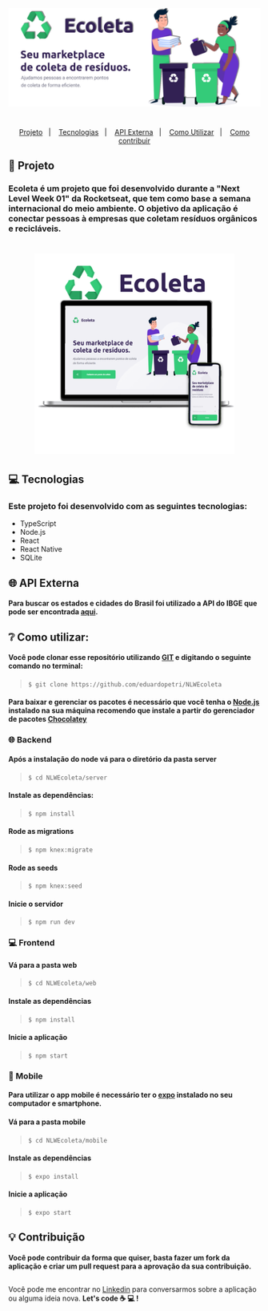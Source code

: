 ![Ecoleta Logo](https://github.com/eduardopetri/NLWEcoleta/blob/master/Ecoletaimage.png)
#
<p align="center">
  <a href="##-triangular_ruler-projeto">Projeto</a>&nbsp;&nbsp;&nbsp;|&nbsp;&nbsp;&nbsp;
  <a href="#-computer-Tecnologias">Tecnologias</a>&nbsp;&nbsp;&nbsp;|&nbsp;&nbsp;&nbsp;
  <a href="#-globe_with_meridians-API-Externa">API Externa</a>&nbsp;&nbsp;&nbsp;|&nbsp;&nbsp;&nbsp;
  <a href="#-grey_question-Como-utilizar:">Como Utilizar</a>&nbsp;&nbsp;&nbsp;|&nbsp;&nbsp;&nbsp;
  <a href="#-bulb-Contribuição">Como contribuir</a>
</p>


## :triangular_ruler: Projeto
### Ecoleta é um projeto que foi desenvolvido durante a "Next Level Week 01" da Rocketseat, que tem como base a semana internacional do meio  ambiente. O objetivo da aplicação é conectar pessoas à empresas que coletam resíduos orgânicos e recicláveis.
<h1 align="center">
    <img alt="Ecoleta image mockup" title="Ecoleta" src="https://github.com/eduardopetri/NLWEcoleta/blob/master/EcoletaMockup.png" width="400px" />
</h1>

## :computer: Tecnologias
### Este projeto foi desenvolvido com as seguintes tecnologias:
* TypeScript
* Node.js
* React
* React Native
* SQLite

## :globe_with_meridians: API Externa
#### Para buscar os estados e cidades do Brasil foi utilizado a API do IBGE que pode ser encontrada [aqui](https://servicodados.ibge.gov.br/api/docs/localidades).

## :grey_question: Como utilizar:
#### Você pode clonar esse repositório utilizando [GIT](https://git-scm.com/) e digitando o seguinte comando no terminal: 
> `$ git clone https://github.com/eduardopetri/NLWEcoleta`

#### Para baixar e gerenciar os pacotes é necessário que você tenha o [Node.js](https://nodejs.org/en/) instalado na sua máquina recomendo que instale a partir do gerenciador de pacotes [Chocolatey](https://chocolatey.org/)
### :globe_with_meridians: Backend
#### Após a instalação do node vá para o diretório da pasta server
> `$ cd NLWEcoleta/server`

#### Instale as dependências:
> `$ npm install`

#### Rode as migrations
> `$ npm knex:migrate`

#### Rode as seeds
> `$ npm knex:seed`

#### Inicie o servidor
> `$ npm run dev`

### :computer: Frontend

#### Vá para a pasta web
> `$ cd NLWEcoleta/web`

#### Instale as dependências
> `$ npm install`

#### Inicie a aplicação
> `$ npm start`

### :iphone: Mobile
#### Para utilizar o app mobile é necessário ter o [expo](https://expo.io/) instalado no seu computador e smartphone.

#### Vá para a pasta mobile
> `$ cd NLWEcoleta/mobile`

#### Instale as dependências
> `$ expo install`

#### Inicie a aplicação
> `$ expo start`

## :bulb: Contribuição
#### Você pode contribuir da forma que quiser, basta fazer um fork da aplicação e criar um pull request para a aprovação da sua contribuição. 

##
Você pode me encontrar no [Linkedin](https://www.linkedin.com/in/eduardo-petri/) para conversarmos sobre a aplicação ou alguma ideia nova. __Let's code :coffee: :computer: !__
